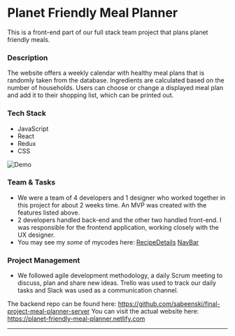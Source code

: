 # Planet Friendly Meal Planner 
This is a front-end part of our full stack team project that plans planet friendly meals.
  
### Description 
The website offers a weekly calendar with healthy meal plans that is randomly taken from the database. Ingredients are calculated based on the number of households. Users can choose or change a displayed meal plan and add it to their shopping list, which can be printed out.

### Tech Stack
* JavaScript
* React
* Redux
* CSS

![Demo](https://loized.com/img/meal/video_meal.gif)


### Team & Tasks
* We were a team of 4 developers and 1 designer who worked together in this project for about 2 weeks time. An MVP was created with the features listed above. 
* 2 developers handled back-end and the other two handled front-end. I was responsible for the frontend application, working closely with the UX designer. 
* You may see my *some* of mycodes here: 
[RecipeDetails](https://github.com/sabeenski/final-project-meal-planner-client/blob/master/src/components/recipes/RecipeDetails.js)
[NavBar](https://github.com/sabeenski/final-project-meal-planner-client/blob/master/src/components/navbar/Navbar.js)

### Project Management
* We followed agile development methodology, a daily Scrum meeting to discuss, plan and share new ideas. Trello was used to track our daily tasks and Slack was used as a communication channel. 

The backend repo can be found here: https://github.com/sabeenski/final-project-meal-planner-server 
You can visit the actual website here: https://planet-friendly-meal-planner.netlify.com
***************************************************************************************************

